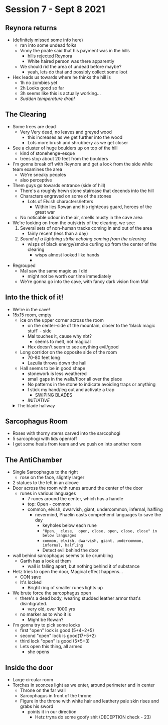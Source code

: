# Session 7 - Sept 8 2021

## Reynora returns

- (definitely missed some info here)
  - ran into some undead folks
  - Vinny the pirate said that his payment was in the hills
    - hills rejected Reynora
    - White haired person was there apparently
  - We should rid the area of undead before maybe?
    - yeah, lets do that and possibly collect some loot
- Hex leads us towards where he thinks the hill is
  - 1h no zombies yet
  - 2h Looks good so far
  - 3h seems like this is actually working...
  - *Sudden temperature drop!*
  
## The Clearing 

- Some trees are dead
  - Very Very dead, no leaves and greyed wood
    - this increases as we get further into the wood
    - Lots more brush and shrubbery as we get closer
- See a cluster of huge boulders up on top of the hill
  - kind of stonehenge-esque
  - trees stop about 20 feet from the boulders
- I'm gonna break off with Reynora and get a look from the side while team examines the area
  - We're sneaky peoples
  - also perceptive
- Them guys go towards entrance (side of hill)
  - There's a roughly hewn stone staircase that decends into the hill 
  - Characters engraved on some of the stones
    - Lots of Elvish characters/letters
      - Within lies Rowan and his righteous guard, heroes of the great war
  - No noticable odour in the air, smells musty in the cave area
- We're looking on from the outskirts of the clearing, we see:
  1. Several sets of non-human tracks coming in and out of the area
      - fairly recent (less than a day)
  2. *Sound of a lightning strike echoing coming from the clearing*
     - wisps of black energy/smoke curling up from the center of the clearing
       - wisps almost looked like hands
       - 
- Regrouped
  - Mal saw the same magic as I did
    - might not be worth our time immediately
  - We're gonna go into the cave, with fancy dark vision from Mal
  
## Into the thick of it!

- We're in the cave!
- 15x15 room, empty
  - ice on the upper corner across the room
    - on the center-side of the mountain, closer to the 'black magic stuff' - side
    - Mal touches it, cause why nbt?
      - seems to melt, not magical
    - Hex doesn't seem to see anything evil/good
  - Long corridor on the opposite side of the room
    - 70-80 feet long
    - Lazulia throws down the hall
  - Hall seems to be in good shape
    - stonework is less weathered
    - small gaps in the walls/floor all over the place
    - No patterns in the stone to indicate avoiding traps or anything
    - I stick my hand/leg out and activate a trap
      - SWIPING BLADES
    - *INITIATIVE*
  <details>
  <summary>The blade hallway</summary>
      - Reynora waits
      - Hex manages to dodge some of them
      - Hetz hauls ass in
      - Garth looks for means to deactivate
      - Lazulia pushed Phaelin into the trap
      - Mal tries with shield of faith 
        - bad luck
          - There's a rune of fear and he's now feared
      - Phaelin gives me bardic inspiration and relocates out of the hall's range
      - Reynora fuckin yolos into the hall too
      - Hex tries to fight the swords in the walls?
        - breaks one and yolo's into the hall
      - Hetz hauls ass down the hall, passes the trap
      - Garth yolos into the hall and get feared by the rune too
      - Lazulia heals Phaelin some
      - Mal hauls ass to the end and gets feared again
      - Phaelin runs in and inspires Mal then gets feared
      - Hex gonna try to break the blades
        - CRIT! breaks 2 blades
        - runs in futher
      - Hetz tries to scrape the rune and disable it
      - Garth remains scared, not much progress
      - Lazulia just waits and hollers down the hall to heal Phaelin
      - Mal pushed up and got feared again
      - Phaelin tries to eldritch blast the rune
      - Reynora breaks the fear, 
      - Hex tries to break swords 
      - Hetz waits
      - Garth remains feared, looking grim
      - Mal shields me 
      - Phaelin escapes
      - Garth still feared
      - Lazulia gives me heroe's blessing and removes my fear
        - Phaelin removes rune, we're not afraid!
  </details>

## Sarcophagus Room
- Roses with thorny stems carved into the sarcophogi
- 5 sarcophogi with lids open/off
- I get some heals from team and we push on into another room

## The AntiChamber
- Single Sarcophagus to the right
  - rose on the face, slightly larger
- 2 statues to the left in an alcove
- Door across the room with runes around the center of the door
  - runes in various languages
    - 7 runes around the center, which has a handle
    - top: Open - common
    - common, elvish, dwarvish, giant, undercommon, infernal, halfling
      - nevermind, Phaelin casts comprehend languages to save the day
        - keyholes below each rune
        - `"Open,  close,  open, close, open, close, close" in below languages`
        - `common, elvish, dwarvish, giant, undercommon, infernal, halfling`
        - Detect evil behind the door
- wall behind sarcophagus seems to be crumbling
  - Garth has a look at them
    - wall is falling apart, but nothing behind it of substance
- Hetz tries to open the door, Magical effect happens... 
  - CON save
  - It's locked
    - Bright ring of smaller runes lights up
- We brute force the sarcophagus open
  - there's a dead body, wearing studded leather armor that's disintigrated. 
    - very old, over 1000 yrs
  - no marker as to who it is
    - Might be Rowan?
- I'm gonna try to pick some locks
  - first "open" lock is good (5+4+2+5)
  - second "open" lock is good(17+5+2)
  - third lock "open" is good (5+5+3)
  - Lets open this thing, all armed
    - she opens

## Inside the door

- Large circular room
- Torches in sconces light as we enter, around perimeter and in center
  - Throne on the far wall 
  - Sarcophagus in front of the throne
  - Figure in the throne with white hair and leathery pale skin rises and grabs his sword
    - points it in our direction
      - Hetz tryna do some goofy shit (DECEPTION check - 23)